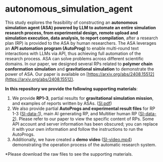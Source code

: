 # autonomous_simulation_agent
This study explores the feasibility of constructing an **autonomous simulation agent (ASA) powered by LLM to automate an entire simulation research process, from experimental design, remote upload and simulation execution, data analysis, to report compilation**, after a research plan (RP) is provided to the ASA by human researchers. The ASA leverages an **API automation program (AutoProg)** to enable multi-round text interactions with LLMs via API, thus achieving full automation of the research process. ASA can solve problems across different scientific domains. In our paper, we designed several RPs related to **polymer chain conformation simulation** and **gravitational simulation** to demonstrate the power of ASA. Our paper is available on [https://arxiv.org/abs/2408.15512](https://arxiv.org/abs/2408.15512).

**In this repository we provide the following supporting materials**:
1) We provide **RP1-3**, partial results for **gravitational simulation mission**, and examples of reports written by ASAs. ([SI.pdf](SI.pdf))
2) We also provide partial **AutoProgs and experimental result files** for RP 1-3 ([SI-data-1](/SI-data-1)), main AI generating RP, and Multitier human RP ([SI-data-2](/SI-data-2)). Please refer to our paper to view the specific content of RPs. Some API account and server information has been obscured; you can replace it with your own information and follow the instructions to run the AutoProgs.
3) Additionally, we have created a **demo video** ([SI-video.mp4](SI-video.mp4)) demonstrating the operation process of the automatic research system.

*Please download the raw files to see the supporting materials.
